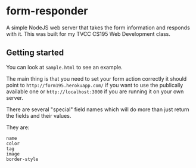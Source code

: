 # form-responder
A simple NodeJS web server that takes the form information and responds with it. This was built for my TVCC CS195 Web Development class.

## Getting started
You can look at `sample.html` to see an example.

The main thing is that you need to set your form action correctly it should point to `http://form195.herokuapp.com/` if you want to use the publically available one or `http://localhost:3000` if you are running it on your own server.

There are several "special" field names which will do more than just return the fields and their values.

They are:

```
name
color
tag
image
border-style
```